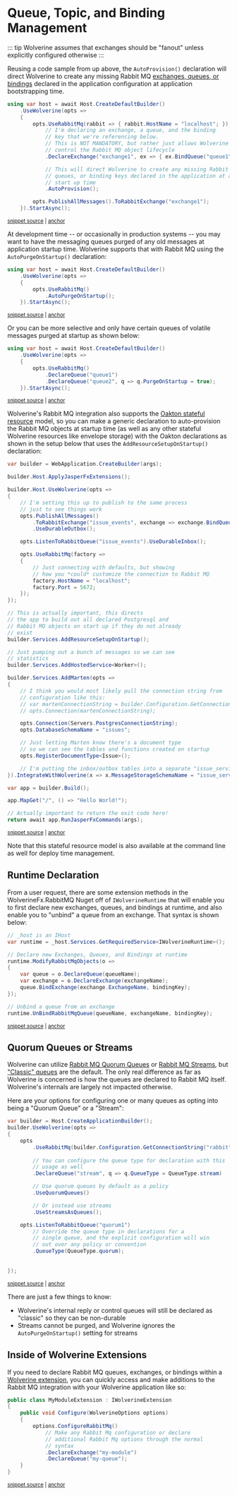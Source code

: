 # Queue, Topic, and Binding Management

::: tip
Wolverine assumes that exchanges should be "fanout" unless explicitly configured
otherwise
:::

Reusing a code sample from up above, the `AutoProvision()` declaration will
direct Wolverine to create any missing Rabbit MQ [exchanges, queues, or bindings](https://www.rabbitmq.com/tutorials/amqp-concepts.html)
declared in the application configuration at application bootstrapping time.

<!-- snippet: sample_publish_to_rabbitmq_routing_key -->
<a id='snippet-sample_publish_to_rabbitmq_routing_key'></a>
```cs
using var host = await Host.CreateDefaultBuilder()
    .UseWolverine(opts =>
    {
        opts.UseRabbitMq(rabbit => { rabbit.HostName = "localhost"; })
            // I'm declaring an exchange, a queue, and the binding
            // key that we're referencing below.
            // This is NOT MANDATORY, but rather just allows Wolverine to
            // control the Rabbit MQ object lifecycle
            .DeclareExchange("exchange1", ex => { ex.BindQueue("queue1", "key1"); })

            // This will direct Wolverine to create any missing Rabbit MQ exchanges,
            // queues, or binding keys declared in the application at application
            // start up time
            .AutoProvision();

        opts.PublishAllMessages().ToRabbitExchange("exchange1");
    }).StartAsync();
```
<sup><a href='https://github.com/JasperFx/wolverine/blob/main/src/Transports/RabbitMQ/Wolverine.RabbitMQ.Tests/Samples.cs#L242-L262' title='Snippet source file'>snippet source</a> | <a href='#snippet-sample_publish_to_rabbitmq_routing_key' title='Start of snippet'>anchor</a></sup>
<!-- endSnippet -->

At development time -- or occasionally in production systems -- you may want to have the messaging
queues purged of any old messages at application startup time. Wolverine supports that with
Rabbit MQ using the `AutoPurgeOnStartup()` declaration:

<!-- snippet: sample_autopurge_rabbitmq -->
<a id='snippet-sample_autopurge_rabbitmq'></a>
```cs
using var host = await Host.CreateDefaultBuilder()
    .UseWolverine(opts =>
    {
        opts.UseRabbitMq()
            .AutoPurgeOnStartup();
    }).StartAsync();
```
<sup><a href='https://github.com/JasperFx/wolverine/blob/main/src/Transports/RabbitMQ/Wolverine.RabbitMQ.Tests/Samples.cs#L267-L276' title='Snippet source file'>snippet source</a> | <a href='#snippet-sample_autopurge_rabbitmq' title='Start of snippet'>anchor</a></sup>
<!-- endSnippet -->

Or you can be more selective and only have certain queues of volatile messages purged
at startup as shown below:

<!-- snippet: sample_autopurge_selective_queues -->
<a id='snippet-sample_autopurge_selective_queues'></a>
```cs
using var host = await Host.CreateDefaultBuilder()
    .UseWolverine(opts =>
    {
        opts.UseRabbitMq()
            .DeclareQueue("queue1")
            .DeclareQueue("queue2", q => q.PurgeOnStartup = true);
    }).StartAsync();
```
<sup><a href='https://github.com/JasperFx/wolverine/blob/main/src/Transports/RabbitMQ/Wolverine.RabbitMQ.Tests/Samples.cs#L281-L291' title='Snippet source file'>snippet source</a> | <a href='#snippet-sample_autopurge_selective_queues' title='Start of snippet'>anchor</a></sup>
<!-- endSnippet -->

Wolverine's Rabbit MQ integration also supports the [Oakton stateful resource](https://jasperfx.github.io/oakton/guide/host/resources.html) model,
so you can make a generic declaration to auto-provision the Rabbit MQ objects at startup time
(as well as any other stateful Wolverine resources like envelope storage) with the Oakton
declarations as shown in the setup below that uses the `AddResourceSetupOnStartup()` declaration:

<!-- snippet: sample_kitchen_sink_bootstrapping -->
<a id='snippet-sample_kitchen_sink_bootstrapping'></a>
```cs
var builder = WebApplication.CreateBuilder(args);

builder.Host.ApplyJasperFxExtensions();

builder.Host.UseWolverine(opts =>
{
    // I'm setting this up to publish to the same process
    // just to see things work
    opts.PublishAllMessages()
        .ToRabbitExchange("issue_events", exchange => exchange.BindQueue("issue_events"))
        .UseDurableOutbox();

    opts.ListenToRabbitQueue("issue_events").UseDurableInbox();

    opts.UseRabbitMq(factory =>
    {
        // Just connecting with defaults, but showing
        // how you *could* customize the connection to Rabbit MQ
        factory.HostName = "localhost";
        factory.Port = 5672;
    });
});

// This is actually important, this directs
// the app to build out all declared Postgresql and
// Rabbit MQ objects on start up if they do not already
// exist
builder.Services.AddResourceSetupOnStartup();

// Just pumping out a bunch of messages so we can see
// statistics
builder.Services.AddHostedService<Worker>();

builder.Services.AddMarten(opts =>
{
    // I think you would most likely pull the connection string from
    // configuration like this:
    // var martenConnectionString = builder.Configuration.GetConnectionString("marten");
    // opts.Connection(martenConnectionString);

    opts.Connection(Servers.PostgresConnectionString);
    opts.DatabaseSchemaName = "issues";

    // Just letting Marten know there's a document type
    // so we can see the tables and functions created on startup
    opts.RegisterDocumentType<Issue>();

    // I'm putting the inbox/outbox tables into a separate "issue_service" schema
}).IntegrateWithWolverine(x => x.MessageStorageSchemaName = "issue_service");

var app = builder.Build();

app.MapGet("/", () => "Hello World!");

// Actually important to return the exit code here!
return await app.RunJasperFxCommands(args);
```
<sup><a href='https://github.com/JasperFx/wolverine/blob/main/src/Samples/KitchenSink/MartenAndRabbitIssueService/Program.cs#L11-L70' title='Snippet source file'>snippet source</a> | <a href='#snippet-sample_kitchen_sink_bootstrapping' title='Start of snippet'>anchor</a></sup>
<!-- endSnippet -->

Note that this stateful resource model is also available at the command line as well for deploy time
management.

## Runtime Declaration

From a user request, there are some extension methods in the WolverineFx.RabbitMQ Nuget off of `IWolverineRuntime` that will enable you to 
first declare new exchanges, queues, and bindings at runtime, and also enable you to "unbind" a queue from an exchange. That
syntax is shown below:

<!-- snippet: sample_dynamic_creation_of_rabbit_mq_objects -->
<a id='snippet-sample_dynamic_creation_of_rabbit_mq_objects'></a>
```cs
// _host is an IHost
var runtime = _host.Services.GetRequiredService<IWolverineRuntime>();

// Declare new Exchanges, Queues, and Bindings at runtime
runtime.ModifyRabbitMqObjects(o =>
{
    var queue = o.DeclareQueue(queueName);
    var exchange = o.DeclareExchange(exchangeName);
    queue.BindExchange(exchange.ExchangeName, bindingKey);
});

// Unbind a queue from an exchange
runtime.UnBindRabbitMqQueue(queueName, exchangeName, bindingKey);
```
<sup><a href='https://github.com/JasperFx/wolverine/blob/main/src/Transports/RabbitMQ/Wolverine.RabbitMQ.Tests/dynamic_object_creation_smoke_tests.cs#L33-L49' title='Snippet source file'>snippet source</a> | <a href='#snippet-sample_dynamic_creation_of_rabbit_mq_objects' title='Start of snippet'>anchor</a></sup>
<!-- endSnippet -->

## Quorum Queues or Streams <Badge type="tip" text="3.10" />

Wolverine can utilize [Rabbit MQ Quorum Queues](https://www.rabbitmq.com/docs/quorum-queues) or [Rabbit MQ Streams](https://www.rabbitmq.com/docs/streams), but ["Classic" queues](https://www.rabbitmq.com/docs/classic-queues) are the default. The only 
real difference as far as Wolverine is concerned is how the queues are declared to Rabbit MQ itself. Wolverine's internals
are largely not impacted otherwise.

Here are your options for configuring one or many queues as opting into being a "Quorum Queue" or a "Stream":

<!-- snippet: sample_configuring_quorum_or_streams_in_rabbit_MQ -->
<a id='snippet-sample_configuring_quorum_or_streams_in_rabbit_mq'></a>
```cs
var builder = Host.CreateApplicationBuilder();
builder.UseWolverine(opts =>
{
    opts
        .UseRabbitMq(builder.Configuration.GetConnectionString("rabbit"))
        
        // You can configure the queue type for declaration with this
        // usage as well
        .DeclareQueue("stream", q => q.QueueType = QueueType.stream)

        // Use quorum queues by default as a policy
        .UseQuorumQueues()

        // Or instead use streams
        .UseStreamsAsQueues();

    opts.ListenToRabbitQueue("quorum1")
        // Override the queue type in declarations for a
        // single queue, and the explicit configuration will win
        // out over any policy or convention
        .QueueType(QueueType.quorum);
    
    
});
```
<sup><a href='https://github.com/JasperFx/wolverine/blob/main/src/Transports/RabbitMQ/Wolverine.RabbitMQ.Tests/Samples.cs#L504-L531' title='Snippet source file'>snippet source</a> | <a href='#snippet-sample_configuring_quorum_or_streams_in_rabbit_mq' title='Start of snippet'>anchor</a></sup>
<!-- endSnippet -->

There are just a few things to know:

* Wolverine's internal reply or control queues will still be declared as "classic" so they can be non-durable
* Streams cannot be purged, and Wolverine ignores the `AutoPurgeOnStartup()` setting for streams

## Inside of Wolverine Extensions

If you need to declare Rabbit MQ queues, exchanges, or bindings within a [Wolverine extension](/guide/extensions),
you can quickly access and make additions to the Rabbit MQ integration with your Wolverine application
like so:

<!-- snippet: sample_RabbitMQ_configuration_in_wolverine_extension -->
<a id='snippet-sample_rabbitmq_configuration_in_wolverine_extension'></a>
```cs
public class MyModuleExtension : IWolverineExtension
{
    public void Configure(WolverineOptions options)
    {
        options.ConfigureRabbitMq()
            // Make any Rabbit Mq configuration or declare
            // additional Rabbit Mq options through the normal
            // syntax
            .DeclareExchange("my-module")
            .DeclareQueue("my-queue");
    }
}
```
<sup><a href='https://github.com/JasperFx/wolverine/blob/main/src/Transports/RabbitMQ/Wolverine.RabbitMQ.Tests/Samples.cs#L578-L593' title='Snippet source file'>snippet source</a> | <a href='#snippet-sample_rabbitmq_configuration_in_wolverine_extension' title='Start of snippet'>anchor</a></sup>
<!-- endSnippet -->

